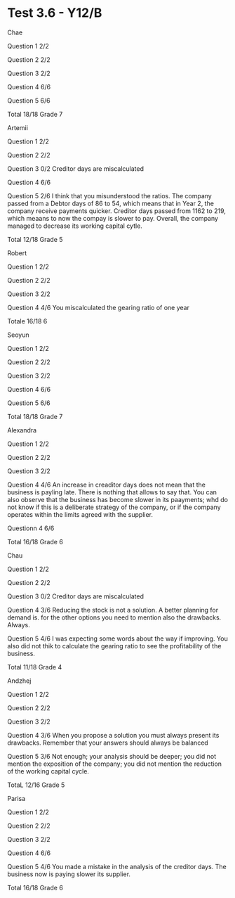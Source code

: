 # Test 3.6 - Y12/B

Chae

Question 1	2/2

Question 2	2/2

Question 3	2/2

Question 4	6/6

Question 5	6/6

Total 18/18	Grade 7


Artemii

Question 1	2/2

Question 2	2/2

Question 3	0/2
		Creditor days are miscalculated

Question 4	6/6

Question 5	2/6
		I think that you misunderstood the ratios.
		The company passed from a Debtor days of 86 to 54, which means that in Year 2, the
		company receive payments quicker.
		Creditor days passed from 1162 to 219, which meaans to now the compay is slower to pay.
		Overall, the company managed to decrease its working capital cytle.

Total 12/18	Grade 5

Robert

Question 1	2/2

Question 2	2/2

Question 3	2/2

Question 4	4/6
		You miscalculated the gearing ratio of one year

Totale 16/18	6

Seoyun

Question 1	2/2

Question 2	2/2

Question 3	2/2

Question 4	6/6

Question 5	6/6

Total 18/18	Grade 7

Alexandra

Question 1	2/2

Question 2	2/2

Question 3	2/2

Question 4	4/6
		An increase in creaditor days does not mean that the business is payling late.
		There is nothing that allows to say that. You can also observe that the business
		has become slower in its paayments; whd do not know if this is a deliberate strategy
		of the company, or if the company operates within the limits agreed with the supplier.

Questionn 4	6/6

Total 16/18	Grade 6

Chau

Question 1	2/2

Question 2	2/2

Question 3	0/2
		Creditor days are miscalculated

Question 4	3/6
		Reducing the stock is not a solution. A better planning for demand is.
		for the other options you need to mention also the drawbacks. Always.

Question 5	4/6
		I was expecting some words about the way if improving. You also did not thik to calculate
		the gearing ratio to see the profitability of the business. 

Total 11/18	Grade 4

Andzhej

Question 1	2/2

Question 2	2/2

Question 3	2/2

Question 4	3/6
		When you propose a solution you must always present its drawbacks. Remember that your answers
		should always be balanced

Question 5	3/6
		Not enough; your analysis should be deeper; you did not mention the exposition of the company;
		you did not mention the reduction of the working capital cycle.

TotaL 12/16	Grade 5

Parisa

Question 1	2/2

Question 2	2/2

Question 3	2/2

Question 4	6/6

Question 5	4/6
		You made a mistake in the analysis of the creditor days. The business now is paying slower its
		supplier.

Total 16/18	Grade 6


